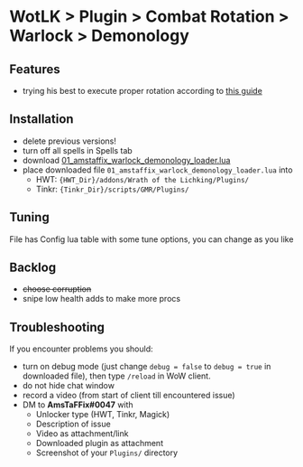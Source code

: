 # WotLK > Plugin > Combat Rotation > Warlock > Demonology

## Features
- trying his best to execute proper rotation according to [this guide](https://www.wowhead.com/wotlk/guide/classes/warlock/demonology/dps-rotation-cooldowns-abilities-pve)

## Installation
- delete previous versions!
- turn off all spells in Spells tab
- download [01_amstaffix_warlock_demonology_loader.lua](https://raw.githubusercontent.com/Dream-Weaver-GMR-Profiles-Plugins/public/master/plugins/wotlk/combat_rotation/warlock/demonology/v1/01_amstaffix_warlock_demonology_loader.lua)
- place downloaded file `01_amstaffix_warlock_demonology_loader.lua` into
  - HWT: `{HWT_Dir}/addons/Wrath of the Lichking/Plugins/`
  - Tinkr: `{Tinkr_Dir}/scripts/GMR/Plugins/`

## Tuning
File has Config lua table with some tune options, you can change as you like

## Backlog
- ~~choose corruption~~
- snipe low health adds to make more procs
## Troubleshooting
If you encounter problems you should:
- turn on debug mode (just change `debug = false` to `debug = true` in downloaded file), then type `/reload` in WoW client.
- do not hide chat window
- record a video (from start of client till encountered issue)
- DM to **AmsTaFFix#0047** with
  - Unlocker type (HWT, Tinkr, Magick)
  - Description of issue
  - Video as attachment/link
  - Downloaded plugin as attachment
  - Screenshot of your `Plugins/` directory
